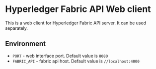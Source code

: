 
Hyperledger Fabric API Web client
=================================

This is a web client for Hyperledger Fabric API server. It can be used separately.


Environment
-----------

*  `PORT` - web interface port. Default value is `8080`  
*  `FABRIC_API` - fabric api host. Default value is `//localhost:4000`  